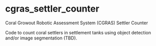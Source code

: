 # cgras_settler_counter

Coral Growout Robotic Assessment System (CGRAS) Settler Counter

Code to count coral settlers in settlement tanks using object detection and/or image segmentation (TBD).
